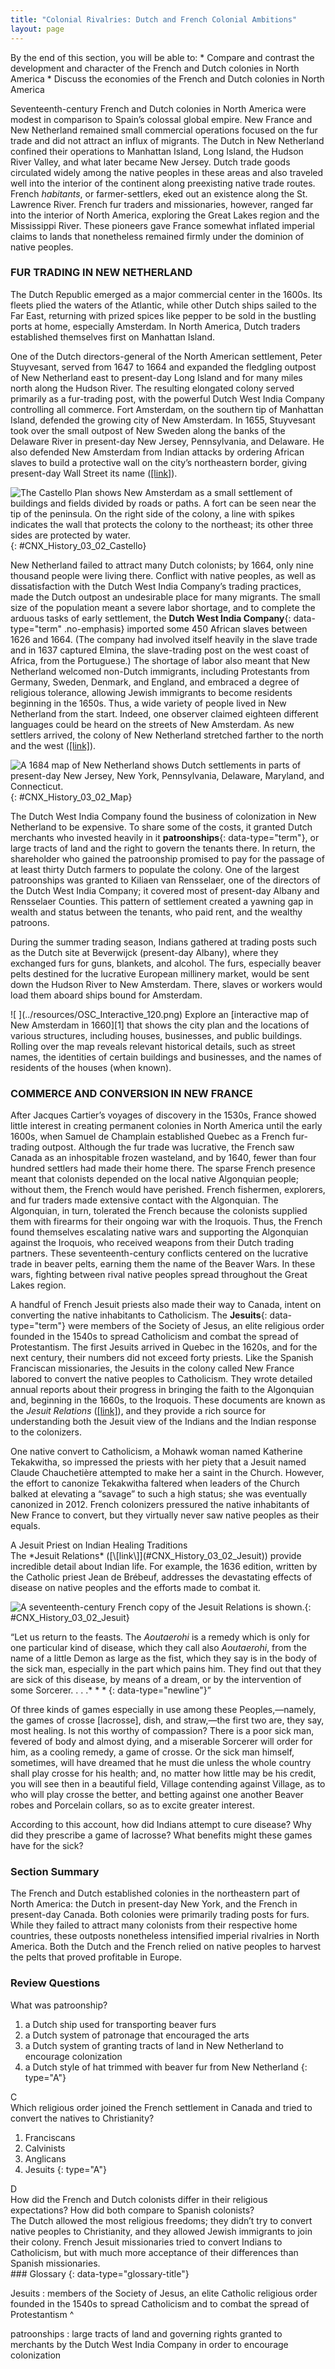 ```yaml
---
title: "Colonial Rivalries: Dutch and French Colonial Ambitions"
layout: page
---
```



<div data-type="abstract" markdown="1">
By the end of this section, you will be able to:
* Compare and contrast the development and character of the French and Dutch colonies in North America
* Discuss the economies of the French and Dutch colonies in North America

</div>

Seventeenth-century French and Dutch colonies in North America were modest in comparison to Spain’s colossal global empire. New France and New Netherland remained small commercial operations focused on the fur trade and did not attract an influx of migrants. The Dutch in New Netherland confined their operations to Manhattan Island, Long Island, the Hudson River Valley, and what later became New Jersey. Dutch trade goods circulated widely among the native peoples in these areas and also traveled well into the interior of the continent along preexisting native trade routes. French *habitants*, or farmer-settlers, eked out an existence along the St. Lawrence River. French fur traders and missionaries, however, ranged far into the interior of North America, exploring the Great Lakes region and the Mississippi River. These pioneers gave France somewhat inflated imperial claims to lands that nonetheless remained firmly under the dominion of native peoples.

### FUR TRADING IN NEW NETHERLAND

The Dutch Republic emerged as a major commercial center in the 1600s. Its fleets plied the waters of the Atlantic, while other Dutch ships sailed to the Far East, returning with prized spices like pepper to be sold in the bustling ports at home, especially Amsterdam. In North America, Dutch traders established themselves first on Manhattan Island.

One of the Dutch directors-general of the North American settlement, Peter Stuyvesant, served from 1647 to 1664 and expanded the fledgling outpost of New Netherland east to present-day Long Island and for many miles north along the Hudson River. The resulting elongated colony served primarily as a fur-trading post, with the powerful Dutch West India Company controlling all commerce. Fort Amsterdam, on the southern tip of Manhattan Island, defended the growing city of New Amsterdam. In 1655, Stuyvesant took over the small outpost of New Sweden along the banks of the Delaware River in present-day New Jersey, Pennsylvania, and Delaware. He also defended New Amsterdam from Indian attacks by ordering African slaves to build a protective wall on the city’s northeastern border, giving present-day Wall Street its name ([\[link\]](#CNX_History_03_02_Castello)).

 ![The Castello Plan shows New Amsterdam as a small settlement of buildings and fields divided by roads or paths. A fort can be seen near the tip of the peninsula. On the right side of the colony, a line with spikes indicates the wall that protects the colony to the northeast; its other three sides are protected by water.](../resources/CNX_History_03_02_Castello.jpg "The Castello Plan is the only extant map of 1660 New Amsterdam (present-day New York City). The line with spikes on the right side of the colony is the northeastern wall for which Wall Street was named."){: #CNX_History_03_02_Castello}

New Netherland failed to attract many Dutch colonists; by 1664, only nine thousand people were living there. Conflict with native peoples, as well as dissatisfaction with the Dutch West India Company’s trading practices, made the Dutch outpost an undesirable place for many migrants. The small size of the population meant a severe labor shortage, and to complete the arduous tasks of early settlement, the **Dutch West India Company**{: data-type="term" .no-emphasis} imported some 450 African slaves between 1626 and 1664. (The company had involved itself heavily in the slave trade and in 1637 captured Elmina, the slave-trading post on the west coast of Africa, from the Portuguese.) The shortage of labor also meant that New Netherland welcomed non-Dutch immigrants, including Protestants from Germany, Sweden, Denmark, and England, and embraced a degree of religious tolerance, allowing Jewish immigrants to become residents beginning in the 1650s. Thus, a wide variety of people lived in New Netherland from the start. Indeed, one observer claimed eighteen different languages could be heard on the streets of New Amsterdam. As new settlers arrived, the colony of New Netherland stretched farther to the north and the west ([\[link\]](#CNX_History_03_02_Map)).

 ![A 1684 map of New Netherland shows Dutch settlements in parts of present-day New Jersey, New York, Pennsylvania, Delaware, Maryland, and Connecticut.](../resources/CNX_History_03_02_Map.jpg "This 1684 map of New Netherland shows the extent of Dutch settlement."){: #CNX_History_03_02_Map}

The Dutch West India Company found the business of colonization in New Netherland to be expensive. To share some of the costs, it granted Dutch merchants who invested heavily in it **patroonships**{: data-type="term"}, or large tracts of land and the right to govern the tenants there. In return, the shareholder who gained the patroonship promised to pay for the passage of at least thirty Dutch farmers to populate the colony. One of the largest patroonships was granted to Kiliaen van Rensselaer, one of the directors of the Dutch West India Company; it covered most of present-day Albany and Rensselaer Counties. This pattern of settlement created a yawning gap in wealth and status between the tenants, who paid rent, and the wealthy patroons.

During the summer trading season, Indians gathered at trading posts such as the Dutch site at Beverwijck (present-day Albany), where they exchanged furs for guns, blankets, and alcohol. The furs, especially beaver pelts destined for the lucrative European millinery market, would be sent down the Hudson River to New Amsterdam. There, slaves or workers would load them aboard ships bound for Amsterdam.

<div data-type="note" data-has-label="true" class="history click-and-explore" data-label="Click and Explore" markdown="1">
<span data-type="media" data-alt=" "> ![ ](../resources/OSC_Interactive_120.png) </span>
Explore an [interactive map of New Amsterdam in 1660][1] that shows the city plan and the locations of various structures, including houses, businesses, and public buildings. Rolling over the map reveals relevant historical details, such as street names, the identities of certain buildings and businesses, and the names of residents of the houses (when known).

</div>

### COMMERCE AND CONVERSION IN NEW FRANCE

After Jacques Cartier’s voyages of discovery in the 1530s, France showed little interest in creating permanent colonies in North America until the early 1600s, when Samuel de Champlain established Quebec as a French fur-trading outpost. Although the fur trade was lucrative, the French saw Canada as an inhospitable frozen wasteland, and by 1640, fewer than four hundred settlers had made their home there. The sparse French presence meant that colonists depended on the local native Algonquian people; without them, the French would have perished. French fishermen, explorers, and fur traders made extensive contact with the Algonquian. The Algonquian, in turn, tolerated the French because the colonists supplied them with firearms for their ongoing war with the Iroquois. Thus, the French found themselves escalating native wars and supporting the Algonquian against the Iroquois, who received weapons from their Dutch trading partners. These seventeenth-century conflicts centered on the lucrative trade in beaver pelts, earning them the name of the Beaver Wars. In these wars, fighting between rival native peoples spread throughout the Great Lakes region.

A handful of French Jesuit priests also made their way to Canada, intent on converting the native inhabitants to Catholicism. The **Jesuits**{: data-type="term"} were members of the Society of Jesus, an elite religious order founded in the 1540s to spread Catholicism and combat the spread of Protestantism. The first Jesuits arrived in Quebec in the 1620s, and for the next century, their numbers did not exceed forty priests. Like the Spanish Franciscan missionaries, the Jesuits in the colony called New France labored to convert the native peoples to Catholicism. They wrote detailed annual reports about their progress in bringing the faith to the Algonquian and, beginning in the 1660s, to the Iroquois. These documents are known as the *Jesuit Relations* ([\[link\]](#CNX_History_03_02_Jesuit)), and they provide a rich source for understanding both the Jesuit view of the Indians and the Indian response to the colonizers.

One native convert to Catholicism, a Mohawk woman named Katherine Tekakwitha, so impressed the priests with her piety that a Jesuit named Claude Chauchetière attempted to make her a saint in the Church. However, the effort to canonize Tekakwitha faltered when leaders of the Church balked at elevating a “savage” to such a high status; she was eventually canonized in 2012. French colonizers pressured the native inhabitants of New France to convert, but they virtually never saw native peoples as their equals.

<div data-type="note" data-has-label="true" class="history defining-american" data-label="Defining American" markdown="1">
<div data-type="title">
A Jesuit Priest on Indian Healing Traditions
</div>
The *Jesuit Relations* ([\[link\]](#CNX_History_03_02_Jesuit)) provide incredible detail about Indian life. For example, the 1636 edition, written by the Catholic priest Jean de Brébeuf, addresses the devastating effects of disease on native peoples and the efforts made to combat it.

![A seventeenth-century French copy of the Jesuit Relations is shown.](../resources/CNX_History_03_02_Jesuit.jpg "French Jesuit missionaries to New France kept detailed records of their interactions with&#x2014;and observations of&#x2014;the Algonquian and Iroquois that they converted to Catholicism. (credit: Project Gutenberg)."){: #CNX_History_03_02_Jesuit}


<q>Let us return to the feasts. The *Aoutaerohi* is a remedy which is only for one particular kind of disease, which they call also *Aoutaerohi*, from the name of a little Demon as large as the fist, which they say is in the body of the sick man, especially in the part which pains him. They find out that they are sick of this disease, by means of a dream, or by the intervention of some Sorcerer. . . .* * *
{: data-type="newline"}

 Of three kinds of games especially in use among these Peoples,—namely, the games of crosse \[lacrosse\], dish, and straw,—the first two are, they say, most healing. Is not this worthy of compassion? There is a poor sick man, fevered of body and almost dying, and a miserable Sorcerer will order for him, as a cooling remedy, a game of crosse. Or the sick man himself, sometimes, will have dreamed that he must die unless the whole country shall play crosse for his health; and, no matter how little may be his credit, you will see then in a beautiful field, Village contending against Village, as to who will play crosse the better, and betting against one another Beaver robes and Porcelain collars, so as to excite greater interest.</q>

According to this account, how did Indians attempt to cure disease? Why did they prescribe a game of lacrosse? What benefits might these games have for the sick?

</div>

### Section Summary

The French and Dutch established colonies in the northeastern part of North America: the Dutch in present-day New York, and the French in present-day Canada. Both colonies were primarily trading posts for furs. While they failed to attract many colonists from their respective home countries, these outposts nonetheless intensified imperial rivalries in North America. Both the Dutch and the French relied on native peoples to harvest the pelts that proved profitable in Europe.

### Review Questions

<div data-type="exercise">
<div data-type="problem" markdown="1">
What was patroonship?

1.  a Dutch ship used for transporting beaver furs
2.  a Dutch system of patronage that encouraged the arts
3.  a Dutch system of granting tracts of land in New Netherland to encourage colonization
4.  a Dutch style of hat trimmed with beaver fur from New Netherland
{: type="A"}

</div>
<div data-type="solution" markdown="1">
C

</div>
</div>

<div data-type="exercise">
<div data-type="problem" markdown="1">
Which religious order joined the French settlement in Canada and tried to convert the natives to Christianity?

1.  Franciscans
2.  Calvinists
3.  Anglicans
4.  Jesuits
{: type="A"}

</div>
<div data-type="solution" markdown="1">
D

</div>
</div>

<div data-type="exercise">
<div data-type="problem" markdown="1">
How did the French and Dutch colonists differ in their religious expectations? How did both compare to Spanish colonists?

</div>
<div data-type="solution" markdown="1">
The Dutch allowed the most religious freedoms; they didn’t try to convert native peoples to Christianity, and they allowed Jewish immigrants to join their colony. French Jesuit missionaries tried to convert Indians to Catholicism, but with much more acceptance of their differences than Spanish missionaries.

</div>
</div>

<div data-type="glossary" markdown="1">
### Glossary
{: data-type="glossary-title"}

Jesuits
: members of the Society of Jesus, an elite Catholic religious order founded in the 1540s to spread Catholicism and to combat the spread of Protestantism
^

patroonships
: large tracts of land and governing rights granted to merchants by the Dutch West India Company in order to encourage colonization

</div>



[1]: http://openstaxcollege.org/l/WNET
